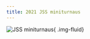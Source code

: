 ```yaml
---
title: 2021 JSS miniturnaus
---
```

![JSS miniturnaus](/images/jssmini2021-voittajat.jpg){ .img-fluid}
